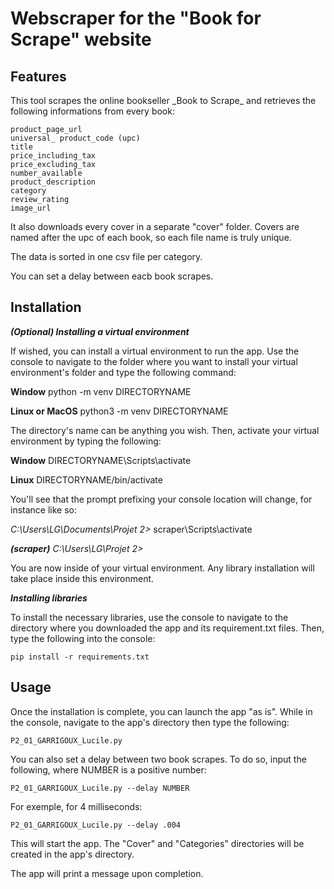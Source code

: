 <h1>Webscraper for the "Book for Scrape" website</h1>
<h2>Features</h2>
This tool scrapes the online bookseller _Book to Scrape_  and retrieves the following informations from every book:

    product_page_url
    universal_ product_code (upc)
    title
    price_including_tax
    price_excluding_tax
    number_available
    product_description
    category
    review_rating
    image_url

It also downloads every cover in a separate "cover" folder. Covers are named after the upc of each book, so each file name is truly unique.

The data is sorted in one csv file per category.

You can set a delay between eacb book scrapes.

<h2>Installation</h2>

_**(Optional) Installing a virtual environment**_

If wished, you can install a virtual environment to run the app. Use the console to navigate to the folder where you want to install your virtual environment's folder and type the following command:

**Window**
    python -m venv DIRECTORYNAME

**Linux or MacOS**
    python3 -m venv DIRECTORYNAME

The directory's name can be anything you wish. Then, activate your virtual environment by typing the following:

**Window**
    DIRECTORYNAME\Scripts\activate

**Linux**
    DIRECTORYNAME/bin/activate

You'll see that the prompt prefixing your console location will change, for instance like so:

_C:\Users\LG\Documents\Projet 2>_ scraper\Scripts\activate

_**(scraper)** C:\Users\LG\Projet 2>_

You are now inside of your virtual environment. Any library installation will take place inside this environment.


**_Installing libraries_**

To install the necessary libraries, use the console to navigate to the directory where you downloaded the app and its requirement.txt files. Then, type the following into the console:

    pip install -r requirements.txt


<h2>Usage</h2>
Once the installation is complete, you can launch the app "as is". While in the console, navigate to the app's directory then type the following:

    P2_01_GARRIGOUX_Lucile.py

You can also set a delay between two book scrapes. To do so, input the following, where NUMBER is a positive number:

    P2_01_GARRIGOUX_Lucile.py --delay NUMBER

For exemple, for 4 milliseconds:

    P2_01_GARRIGOUX_Lucile.py --delay .004

This will start the app. The "Cover" and "Categories" directories will be created in the app's directory.

The app will print a message upon completion.
